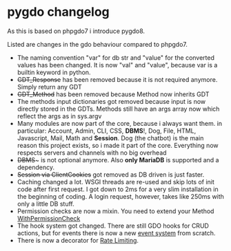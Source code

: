 # pygdo changelog

As this is based on phpgdo7 i introduce pygdo8.

Listed are changes in the gdo behaviour compared to phpgdo7.

- The naming convention "var" for db str and "value" for the converted values has been changed.
  It is now "val" and "value", because var is a builtin keyword in python.
- ~~GDT_Response~~ has been removed because it is not required anymore. Simply return any GDT
- ~~GDT_Method~~ has been removed because Method now inherits GDT
- The methods input dictionaries got removed because input is now directly stored in the GDTs.
  Methods still have an args array now which reflect the args as in sys.argv
- Many modules are now part of the core, because i always want them.
  in particular: Account, Admin, CLI, CSS, **DBMS**!, Dog, File, HTML, Javascript, Mail, Math and **Session**.
  Dog (the chatbot) is the main reason this project exists,
  so i made it part of the core.
  Everything now respects servers and channels with no big overhead
- ~~DBMS~~~ is not optional anymore. Also **only MariaDB** is supported and a dependency.
- ~~Session via ClientCookies~~ got removed as DB driven is just faster.
- Caching changed a lot. WSGI threads are re-used and skip lots of init code after first request.
  I got down to 2ms for a very slim installation in the beginning of coding.
  A login request, however, takes like 250ms with only a little DB stuff.
- Permission checks are now a mixin. You need to extend your Method
  [WithPermissionCheck](../gdo/base/WithPermissionCheck.py)
- The hook system got changed. There are still GDO hooks for CRUD actions,
  but for events there is now a new [event system](../gdo/base/Events.py) from scratch.
- There is now a decorator for [Rate Limiting](../gdo/base/WithRateLimit.py).